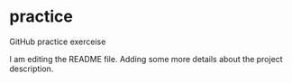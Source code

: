 # practice
GitHub practice exerceise

I am editing the README file. Adding some more details about the project description.
